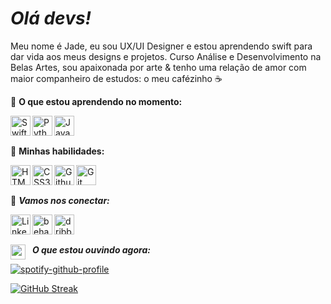 # *Olá devs!* 

 Meu nome é Jade, eu sou UX/UI Designer e estou aprendendo swift para dar vida aos meus designs e projetos. Curso Análise e Desenvolvimento na Belas Artes, sou apaixonada por arte & tenho uma relação de amor com maior companheiro de estudos: o meu cafézinho ☕️

🌱 **O que estou aprendendo no momento:**

<a href="https://www.swift.org/documentation/" target="_blank"> <img align="left" alt="Swift" width="32px" src="https://img.icons8.com/dusk/64/swift.png"/> </a>
<a href="https://www.python.org" target="_blank"> <img align="left" alt="Python" width="32px" src="https://img.icons8.com/dusk/64/python.png"/> </a>
<a href="https://www.python.org" target="_blank"> <img align="left" alt="JavaScript" width="32px" src="https://img.icons8.com/dusk/64/javascript-logo.png"/> </a>
<br><br>

🌿 **Minhas habilidades:**

<a href="https://www.w3.org/html/" target="_blank"><img align="left" alt="HTML5" width="32px" src="https://img.icons8.com/dusk/80/html-5.png" /></a>
<a href="https://www.w3schools.com/css/" target="_blank"><img align="left" alt="CSS3" width="32px" src="https://img.icons8.com/dusk/80/css3.png" /></a>
<a href="https://docs.github.com/en" target="_blank"><img align="left" alt="Github" width="32px" src="https://img.icons8.com/dusk/80/github.png" /></a>
<a href="https://git-scm.com" target="_blank"><img align="left" alt="Git" width="32px" src="https://img.icons8.com/dusk/80/code-fork.png" /></a>
<br><br>


🦋 ***Vamos nos conectar:***

<a href="https://www.linkedin.com/in/jade777/" target="_blank"><img align="left" alt="LinkedIn" width="32px" src="https://img.icons8.com/dusk/64/linkedin--v1.png" /></a>
<a href="https://www.behance.net/777jade" target="_blank"><img align="left" alt="behance" width="32px" src="https://img.icons8.com/dusk/64/behance.png" /></a>
<a href="https://dribbble.com/777jade" target="_blank"><img align="left" alt="dribbble" width="32px" src="https://img.icons8.com/dusk/64/dribbble.png" /></a>
<br><br>


<a href="https://open.spotify.com/user/31ztnrnie73xqy6h73mrikhkdnmq?si=ce5a5e36f06545c4" target="_blank"><img align="left" alt="spotify" width="24px" src="https://img.icons8.com/dusk/64/spotify.png" /></a> 
&nbsp; ***O que estou ouvindo agora:***

<!-- spotify embend -->
[![spotify-github-profile](https://spotify-github-profile.vercel.app/api/view?uid=31ztnrnie73xqy6h73mrikhkdnmq&cover_image=true&theme=novatorem&show_offline=false&background_color=121212&interchange=true&bar_color=d43075&bar_color_cover=false)](https://github.com/kittinan/spotify-github-profile)

[![GitHub Streak](https://streak-stats.demolab.com/?user=777jade&theme=bear&background=000&border=30A3DC&dates=FFF)](https://git.io/streak-stats)
